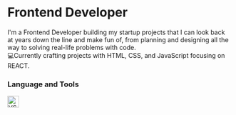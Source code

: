 <h1>Frontend Developer</h1>

I'm a Frontend Developer building my startup projects that I can look back at years down the line and make fun of, from planning and designing all the way to solving real-life problems with code.
<br>
💻Currently crafting projects with HTML, CSS, and JavaScript focusing on REACT.

### Language and Tools
<img align="left" alt="VStudio Code" style="padding-right:10px;" width="26px" src="https://cdn.jsdelivr.net/gh/devicons/devicon/icons/vscode/vscode-original.svg" />
